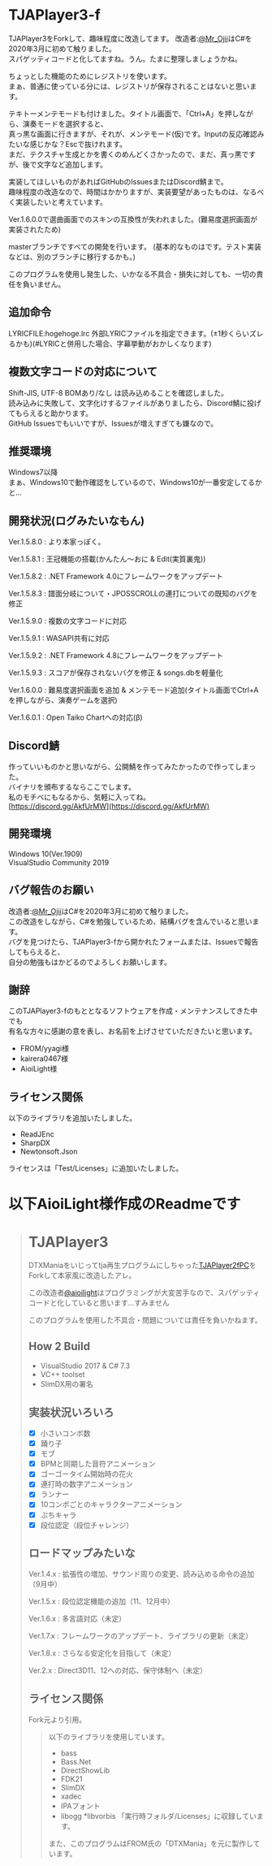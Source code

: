 # TJAPlayer3-f

TJAPlayer3をForkして、趣味程度に改造してます。
改造者:[@Mr_Ojii](https://twitter.com/Mr_Ojii)はC#を2020年3月に初めて触りました。  
スパゲッティコードと化してますね。うん。たまに整理しましょうかね。

ちょっとした機能のためにレジストリを使います。  
まぁ、普通に使っている分には、レジストリが保存されることはないと思います。

テキトーメンテモードも付けました。タイトル画面で、「Ctrl+A」を押しながら、演奏モードを選択すると、  
真っ黒な画面に行きますが、それが、メンテモード(仮)です。Inputの反応確認みたいな感じかな？Escで抜けれます。  
まだ、テクスチャ生成とかを書くのめんどくさかったので、まだ、真っ黒ですが、後で文字など追加します。

実装してほしいものがあればGitHubのIssuesまたはDiscord鯖まで。  
趣味程度の改造なので、時間はかかりますが、実装要望があったものは、なるべく実装したいと考えています。

Ver.1.6.0.0で選曲画面でのスキンの互換性が失われました。(難易度選択画面が実装されたため)

masterブランチですべての開発を行います。
(基本的なものはです。テスト実装などは、別のブランチに移行するかも。)

このプログラムを使用し発生した、いかなる不具合・損失に対しても、一切の責任を負いません。

## 追加命令
LYRICFILE:hogehoge.lrc 外部LYRICファイルを指定できます。(±1秒くらいズレるかも)(#LYRICと併用した場合、字幕挙動がおかしくなります)

## 複数文字コードの対応について
Shift-JIS, UTF-8 BOMあり/なし は読み込めることを確認しました。  
読み込みに失敗して、文字化けするファイルがありましたら、Discord鯖に投げてもらえると助かります。  
GitHub Issuesでもいいですが、Issuesが増えすぎても嫌なので。

## 推奨環境
Windows7以降  
まぁ、Windows10で動作確認をしているので、Windows10が一番安定してるかと...

## 開発状況(ログみたいなもん)
Ver.1.5.8.0 : より本家っぽく。

Ver.1.5.8.1 : 王冠機能の搭載(かんたん～おに & Edit(実質裏鬼))

Ver.1.5.8.2 : .NET Framework 4.0にフレームワークをアップデート

Ver.1.5.8.3 : 譜面分岐について・JPOSSCROLLの連打についての既知のバグを修正

Ver.1.5.9.0 : 複数の文字コードに対応

Ver.1.5.9.1 : WASAPI共有に対応

Ver.1.5.9.2 : .NET Framework 4.8にフレームワークをアップデート

Ver.1.5.9.3 : スコアが保存されないバグを修正 & songs.dbを軽量化

Ver.1.6.0.0 : 難易度選択画面を追加 & メンテモード追加(タイトル画面でCtrl+Aを押しながら、演奏ゲームを選択)

Ver.1.6.0.1 : Open Taiko Chartへの対応(β)

## Discord鯖
作っていいものかと思いながら、公開鯖を作ってみたかったので作ってしまった。  
バイナリを頒布するならここでします。  
私のモチベにもなるから、気軽に入ってね。  
[https://discord.gg/AkfUrMW](https://discord.gg/AkfUrMW)

## 開発環境
Windows 10(Ver.1909)  
VisualStudio Community 2019

## バグ報告のお願い
  
改造者:[@Mr_Ojii](https://twitter.com/Mr_Ojii)はC#を2020年3月に初めて触りました。  
この改造をしながら、C#を勉強しているため、結構バグを含んでいると思います。  
バグを見つけたら、TJAPlayer3-fから開かれたフォームまたは、Issuesで報告してもらえると、  
自分の勉強もはかどるのでよろしくお願いします。

## 謝辞
このTJAPlayer3-fのもととなるソフトウェアを作成・メンテナンスしてきた中でも  
有名な方々に感謝の意を表し、お名前を上げさせていただきたいと思います。

- FROM/yyagi様
- kairera0467様
- AioiLight様

## ライセンス関係
以下のライブラリを追加いたしました。
* ReadJEnc
* SharpDX
* Newtonsoft.Json

ライセンスは「Test/Licenses」に追加いたしました。

# 以下AioiLight様作成のReadmeです

> # TJAPlayer3
> DTXManiaをいじってtja再生プログラムにしちゃった[TJAPlayer2fPC](https://github.com/kairera0467/TJAP2fPC)をForkして本家風に改造したアレ。
>
> この改造者[@aioilight](https://twitter.com/aioilight)はプログラミングが大変苦手なので、スパゲッティコードと化していると思います...すみません
>
> このプログラムを使用した不具合・問題については責任を負いかねます。
>
> ## How 2 Build
> - VisualStudio 2017 & C# 7.3
> - VC++ toolset
> - SlimDX用の署名
>
> ## 実装状況いろいろ
> - [x] 小さいコンボ数
> - [x] 踊り子
> - [x] モブ
> - [x] BPMと同期した音符アニメーション
> - [x] ゴーゴータイム開始時の花火
> - [x] 連打時の数字アニメーション
> - [x] ランナー
> - [x] 10コンボごとのキャラクターアニメーション
> - [x] ぷちキャラ
> - [x] 段位認定（段位チャレンジ）
>
> ## ロードマップみたいな
>
> Ver.1.4.x : 拡張性の増加、サウンド周りの変更、読み込める命令の追加（9月中）
>
> Ver.1.5.x : 段位認定機能の追加（11、12月中）
>
> Ver.1.6.x : 多言語対応（未定）
>
> Ver.1.7.x : フレームワークのアップデート、ライブラリの更新（未定）
>
> Ver.1.8.x : さらなる安定化を目指して（未定）
>
> Ver.2.x : Direct3D11、12への対応、保守体制へ（未定）
>
> ## ライセンス関係
> Fork元より引用。
> 
> > 以下のライブラリを使用しています。
> > * bass
> > * Bass.Net
> > * DirectShowLib
> > * FDK21
> > * SlimDX
> > * xadec
> > * IPAフォント
> > * libogg
> > *libvorbis
> > 「実行時フォルダ/Licenses」に収録しています。
> > 
> > また、このプログラムはFROM氏の「DTXMania」を元に製作しています。
